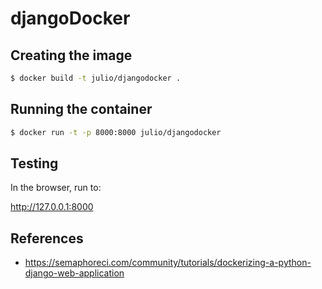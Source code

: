 # djangoDocker

## Creating the image

```sh
$ docker build -t julio/djangodocker .
```

## Running the container
```sh
$ docker run -t -p 8000:8000 julio/djangodocker
```

## Testing

In the browser, run to:

http://127.0.0.1:8000

## References
* https://semaphoreci.com/community/tutorials/dockerizing-a-python-django-web-application
